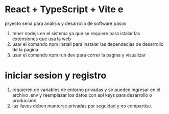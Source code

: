# React + TypeScript + Vite e

pryecto sena para analisis y desarrollo de software
pasos

1. tener nodejs en el sistema ya que se requiere para istalar las extensiones que usa la web
2. usar el comando npm install para instalar las dependecias de desarrollo de la pagina
3. usar el comando npm run dev para correr la pagina y visualizar

# iniciar sesion y registro

1. requieren de variables de entorno privadas y se pueden ingresar en el archivo .env y reemplazar los datos con api keys para desarrollo o produccion
2. las llaves deben manterse privadas por seguidad y no compartise.
